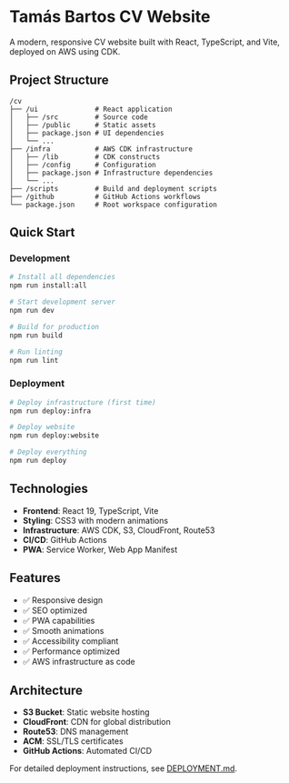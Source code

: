 # Tamás Bartos CV Website

A modern, responsive CV website built with React, TypeScript, and Vite, deployed on AWS using CDK.

## Project Structure

```
/cv
├── /ui              # React application
│   ├── /src         # Source code
│   ├── /public      # Static assets
│   ├── package.json # UI dependencies
│   └── ...
├── /infra           # AWS CDK infrastructure
│   ├── /lib         # CDK constructs
│   ├── /config      # Configuration
│   ├── package.json # Infrastructure dependencies
│   └── ...
├── /scripts         # Build and deployment scripts
├── /github          # GitHub Actions workflows
└── package.json     # Root workspace configuration
```

## Quick Start

### Development
```bash
# Install all dependencies
npm run install:all

# Start development server
npm run dev

# Build for production
npm run build

# Run linting
npm run lint
```

### Deployment
```bash
# Deploy infrastructure (first time)
npm run deploy:infra

# Deploy website
npm run deploy:website

# Deploy everything
npm run deploy
```

## Technologies

- **Frontend**: React 19, TypeScript, Vite
- **Styling**: CSS3 with modern animations
- **Infrastructure**: AWS CDK, S3, CloudFront, Route53
- **CI/CD**: GitHub Actions
- **PWA**: Service Worker, Web App Manifest

## Features

- ✅ Responsive design
- ✅ SEO optimized
- ✅ PWA capabilities
- ✅ Smooth animations
- ✅ Accessibility compliant
- ✅ Performance optimized
- ✅ AWS infrastructure as code

## Architecture

- **S3 Bucket**: Static website hosting
- **CloudFront**: CDN for global distribution
- **Route53**: DNS management
- **ACM**: SSL/TLS certificates
- **GitHub Actions**: Automated CI/CD

For detailed deployment instructions, see [DEPLOYMENT.md](./DEPLOYMENT.md).
